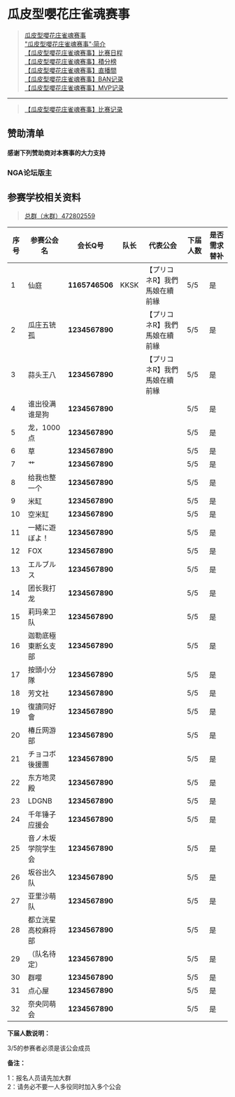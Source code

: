 # 瓜皮型嚶花庄雀魂赛事

> [瓜皮型嚶花庄雀魂赛事](hnfy.md)  
> ["瓜皮型嚶花庄雀魂赛事"·简介](bj.md)  
> [【瓜皮型嚶花庄雀魂赛事】比赛日程](day.md)  
> [【瓜皮型嚶花庄雀魂赛事】積分榜](pt.md)  
> [【瓜皮型嚶花庄雀魂赛事】直播間](https://live.bilibili.com/8170380)  
> [【瓜皮型嚶花庄雀魂赛事】BAN记录](ban.md)  
> [【瓜皮型嚶花庄雀魂赛事】MVP记录](mvp.md)  
----

> [【瓜皮型嚶花庄雀魂赛事】比赛记录](https://mahjong.pub/?cid=43)

## 赞助清单
#### 感谢下列赞助商对本赛事的大力支持

### NGA论坛版主



## 参赛学校相关资料

> [总群（水群）472802559](https://jq.qq.com/?_wv=1027&k=5ZhVOaB)

| 序号 | 参赛公会名 | 会长Q号         | 队长   | 代表公会     | 下届人数 | 是否需求替补 |
| ---- | ---------- | ---------------- | ------ | ---------- | -------- |----- |
| 1    | 仙庭       | **1165746506**    | KKSK   | 【プリコネR】我們馬娘在續前緣 | 5/5        |  是   |
| 2    | 瓜庄五铳孤     | **1234567890**    |    | 【プリコネR】我們馬娘在續前緣 | 5/5        |  是   |
| 3    | 蒜头王八     | **1234567890**    |    | 【プリコネR】我們馬娘在續前緣 | 5/5        |  是   |
| 4    | 谁出役满谁是狗      | **1234567890**    |    |        | 5/5        |  是   |
| 5    | 龙，1000点      | **1234567890**    |    |        | 5/5        |  是   |
| 6    | 草       | **1234567890**    |    |        | 5/5        |  是   |
| 7    | 艹     | **1234567890**    |    |        | 5/5        |  是   |
| 8    | 给我也整一个       | **1234567890**    |    |          | 5/5        |  是   |
| 9    | 米缸       | **1234567890**    |    |        | 5/5        |  是   |
| 10   | 空米缸       | **1234567890** |  |  | 5/5        |  是   |
| 11   | 一緒に遊ぼよ！       | **1234567890**    |    |        | 5/5     |  是   |
| 12   | FOX       | **1234567890**    |    |        | 5/5        |  是   |
| 13   | エルブルス     | **1234567890**    |    |        | 5/5     |  是   |
| 14   | 团长我打龙     | **1234567890**    |    |        | 5/5        |  是   |
| 15   | 莉玛亲卫队       | **1234567890**    |    |        | 5/5        |  是   |
| 16   | 迦勒底極東断幺支部     | **1234567890** |    |       | 5/5        |  是   |
| 17   | 按頭小分隊       | **1234567890** |    |        | 5/5        |  是   |
| 18   | 芳文社     | **1234567890** |    |        | 5/5        |  是   |
| 19   | 復讀同好會     | **1234567890** |      |          | 5/5        |  是   |
| 20   | 椿丘网游部     | **1234567890** |  |         | 5/5        |  是   |
| 21   | チョコボ後援團     | **1234567890**    |    |        | 5/5        |  是   |
| 22   | 东方地灵殿       | **1234567890**    |    |      | 5/5        |  是   |
| 23   | LDGNB     | **1234567890**    |    |      | 5/5       |  是   |
| 24   | 千年锤子应援会       | **1234567890** |    |     | 5/5        |  是   |
| 25   | 音ノ木坂学院学生会     | **1234567890**    |   |       | 5/5     |  是   |
| 26   | 坂谷出久队     | **1234567890**    |    |        | 5/5        |  是   |
| 27   | 亚里沙萌队       | **1234567890**    |    |        | 5/5        |  是   |
| 28   | 都立洸星高校麻将部     | **1234567890** |    |       | 5/5        |  是   |
| 29   | （队名待定）       | **1234567890** |    |       | 5/5        |  是   |
| 30   | 群嘤     | **1234567890** |    |        | 5/5       |  是   |
| 31   | 点心屋     | **1234567890** |      |          | 5/5        |  是   |
| 32   | 奈央同萌会     | **1234567890** |  |         | 5/5        |  是   |


**下届人数说明：**

3/5的参赛者必须是该公会成员

**备注：**

1：报名人员请先加大群  
2：请务必不要一人多役同时加入多个公会  